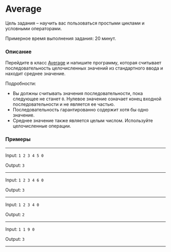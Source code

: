 # Average

Цель задания – научить вас пользоваться простыми циклами и условными операторами.

Примерное время выполнения задания: 20 минут.

### Описание

Перейдите в класс [Average](src/main/java/com/epam/training/student_valentyna_leleko/average/Average.java) и напишите программу, которая считывает последовательность целочисленных значений из стандартного ввода и находит среднее значение.

Подробности:

- Вы должны считывать значения последовательности, пока следующее не станет `0`. Нулевое значение означает конец входной последовательности и не является ее частью.
- Последовательность гарантированно содержит хотя бы одно значение.
- Среднее значение также является целым числом. Используйте целочисленные операции.

### Примеры

---
Input: `1 2 3 4 5 0`

Output: `3`

---
Input: `1 2 3 4 6 0`

Output: `3`

---
Input: `1 2 3 4 0 `

Output: `2`

---
Input: `1 1 9 0`

Output: `3`

---

